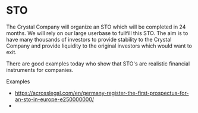 # STO

The Crystal Company will organize an STO which will be completed in 24 months. We will rely on our large userbase to fullfill this STO. The aim is to have many thousands of investors to provide stability to the Crystal Company and provide liquidity to the original investors which would want to exit.

There are good examples today who show that STO's are realistic financial instruments for companies.

Examples

- https://acrosslegal.com/en/germany-register-the-first-prospectus-for-an-sto-in-europe-e250000000/
- 